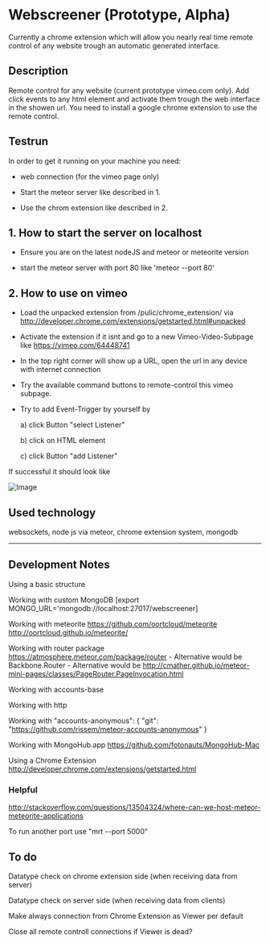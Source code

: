 # Webscreener (Prototype, Alpha)
Currently a chrome extension which will allow you nearly real time remote control of any website trough an automatic generated interface.

## Description
Remote control for any website (current prototype vimeo.com only). Add click events to any html element and activate them trough the web interface in the showen url. You need to install a google chrome extension to use the remote control.

## Testrun
In order to get it running on your machine you need:
* web connection (for the vimeo page only)

* Start the meteor server like described in 1.

* Use the chrom extension like described in 2.

## 1. How to start the server on localhost
* Ensure you are on the latest nodeJS and meteor or meteorite version

* start the meteor server with port 80 like 'meteor --port 80'

## 2. How to use on vimeo
* Load the unpacked extension from /pulic/chrome_extension/ via http://developer.chrome.com/extensions/getstarted.html#unpacked

* Activate the extension if it isnt and go to a new Vimeo-Video-Subpage like https://vimeo.com/64448741

* In the top right corner will show up a URL, open the url in any device with internet connection

* Try the available command buttons to remote-control this vimeo subpage.

* Try to add Event-Trigger by yourself by

    a) click Button "select Listener"

    b) click on HTML element

    c) click Button "add Listener"

If successful it should look like

![Image](https://dl.dropboxusercontent.com/u/45446322/basic_git.png)

## Used technology

websockets, node js via meteor, chrome extension system, mongodb


------

## Development Notes

Using a basic structure

Working with custom MongoDB [export MONGO_URL='mongodb://localhost:27017/webscreener]

Working with meteorite https://github.com/oortcloud/meteorite http://oortcloud.github.io/meteorite/

Working with router package https://atmosphere.meteor.com/package/router
    - Alternative would be Backbone.Router
    - Alternative would be http://cmather.github.io/meteor-mini-pages/classes/PageRouter.PageInvocation.html

Working with accounts-base

Working with http

Working with
  "accounts-anonymous": {
    "git": "https://github.com/rissem/meteor-accounts-anonymous"
  }

Working with MongoHub.app https://github.com/fotonauts/MongoHub-Mac

Using a Chrome Extension http://developer.chrome.com/extensions/getstarted.html

### Helpful

http://stackoverflow.com/questions/13504324/where-can-we-host-meteor-meteorite-applications

To run another port use "mrt --port 5000"

## To do

Datatype check on chrome extension side (when receiving data from server)

Datatype check on server side (when receiving data from clients)

Make always connection from Chrome Extension as Viewer per default

Close all remote controll connections if Viewer is dead?
